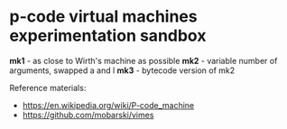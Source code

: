 # p-code virtual machines experimentation sandbox

**mk1** - as close to Wirth's machine as possible
**mk2** - variable number of arguments, swapped a and l
**mk3** - bytecode version of mk2



Reference materials:

- https://en.wikipedia.org/wiki/P-code_machine
- https://github.com/mobarski/vimes

